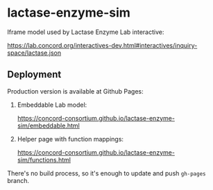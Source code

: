# lactase-enzyme-sim

Iframe model used by Lactase Enzyme Lab interactive:

https://lab.concord.org/interactives-dev.html#interactives/inquiry-space/lactase.json

## Deployment 

Production version is available at Github Pages:

1. Embeddable Lab model:

    https://concord-consortium.github.io/lactase-enzyme-sim/embeddable.html

2. Helper page with function mappings:
 
    https://concord-consortium.github.io/lactase-enzyme-sim/functions.html
 
There's no build process, so it's enough to update and push `gh-pages` branch.

